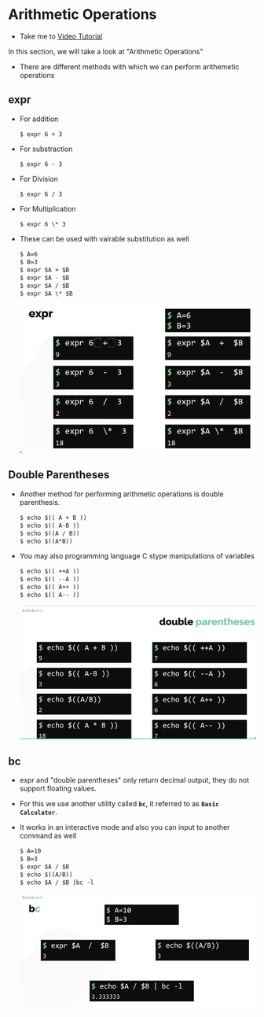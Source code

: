 # Arithmetic Operations 
  - Take me to [Video Tutorial](https://kodekloud.com/courses/1029419/lectures/21505856)
  
In this section, we will take a look at "Arithmetic Operations"
- There are different methods with which we can perform arithemetic operations

## expr
- For addition
  ```
  $ expr 6 + 3
  ```
- For substraction
  ```
  $ expr 6 - 3
  ```
- For Division
  ```
  $ expr 6 / 3
  ```
- For Multiplication
  ```
  $ expr 6 \* 3
  ```

- These can be used with vairable substitution as well
  ```
  $ A=6
  $ B=3
  $ expr $A + $B
  $ expr $A - $B
  $ expr $A / $B
  $ expr $A \* $B
  ```
  ![expr](../../images/expr.PNG)
  
## Double Parentheses
- Another method for performing arithmetic operations is double parenthesis.
  ```
  $ echo $(( A + B ))
  $ echo $(( A-B ))
  $ echo $((A / B))
  $ echo $((A*B))
  ```
  
- You may also programming language C stype manipulations of variables 
  ```
  $ echo $(( ++A ))
  $ echo $(( --A ))
  $ echo $(( A++ ))
  $ echo $(( A-- ))
  ```
  ![dp](../../images/dp.PNG)
  
## bc
- expr and "double parentheses" only return decimal output, they do not support floating values.
- For this we use another utility called **`bc`**, it referred to as **`Basic Calculator`**.
- It works in an interactive mode and also you can input to another command as well

  ```
  $ A=10
  $ B=3
  $ expr $A / $B
  $ echo $((A/B))
  $ echo $A / $B |bc -l
  ```
  ![bc](../../images/bc.PNG)
